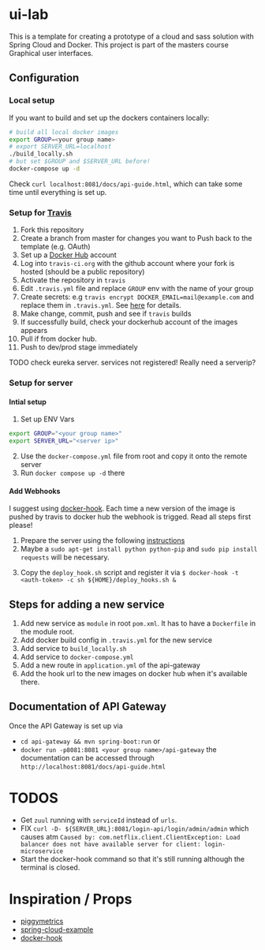 # ui-lab
This is a template for creating a prototype of a cloud and sass solution with Spring Cloud and Docker. 
This project is part of the masters course Graphical user interfaces.

## Configuration
### Local setup
If you want to build and set up the dockers containers locally:
```bash
# build all local docker images
export GROUP=<your group name>
# export SERVER_URL=localhost
./build_locally.sh
# but set $GROUP and $SERVER_URL before!
docker-compose up -d
```
Check `curl localhost:8081/docs/api-guide.html`, which can take some time
until everything is set up.

### Setup for [Travis](https://travis-ci.org)
1. Fork this repository
2. Create a branch from master for changes you want to Push back to the template (e.g. OAuth)
3. Set up a [Docker Hub](https://hub.docker.com/) account
4. Log into  `travis-ci.org` with the github account where your fork is hosted (should be a public repository)
5. Activate the repository in `travis`
6. Edit `.travis.yml` file and replace `GROUP` env with the name of your group
7. Create secrets: e.g `travis encrypt DOCKER_EMAIL=mail@example.com` and replace them in `.travis.yml`. 
 See [here](https://docs.travis-ci.com/user/environment-variables/#Encrypting-environment-variables) for details.
8. Make change, commit, push and see if `travis` builds
9. If successfully build, check your dockerhub account of the images appears
10. Pull if from docker hub.
11. Push to dev/prod stage immediately

TODO check eureka server. services not registered! Really need a serverip?

### Setup for server
#### Intial setup
1. Set up ENV Vars
```bash
export GROUP="<your group name>"
export SERVER_URL="<server ip>"
```
2. Use the `docker-compose.yml` file from root and copy it onto the remote server
3. Run `docker compose up -d` there

#### Add Webhooks
I suggest using [docker-hook](https://github.com/schickling/docker-hook). Each time
a new version of the image is pushed by travis to docker hub the webhook is
trigged. Read all steps first please!
1. Prepare the server using the following [instructions](https://github.com/schickling/docker-hook#1-prepare-your-server)
2. Maybe a `sudo apt-get install python python-pip` and `sudo pip install requests` will be necessary.
<!--2. TODO remove: -->
<!--Add a hook for each docker image `$ docker-hook -t <auth-token> -c <command>` where `<command>`-->
<!--could be `sh ./deploy.sh` with the script-->
<!--```bash-->
<!--#! /bin/bash-->

<!--IMAGE="yourname/app"-->
<!--docker ps | grep $IMAGE | awk '{print $1}' | xargs docker stop-->
<!--docker pull $IMAGE-->
<!--#docker run -p<PORT>:<PORT> -d $IMAGE-->
<!--# or-->
<!--docker compose up -d-->
<!--```-->
3. Copy the `deploy_hook.sh` script and register it via `$ docker-hook -t <auth-token> -c sh ${HOME}/deploy_hooks.sh &`

## Steps for adding a new service
1. Add new service as `module` in root `pom.xml`. It has to have a `Dockerfile` in the module root.
2. Add docker build config in `.travis.yml` for the new service
3. Add service to `build_locally.sh`
4. Add service to `docker-compose.yml`
5. Add a new route in `application.yml` of the api-gateway
6. Add the hook url to the new images on docker hub when it's available there.


## Documentation of API Gateway
Once the API Gateway is set up via 
- `cd api-gateway && mvn spring-boot:run` or 
- `docker run -p8081:8081 <your group name>/api-gateway` 
the documentation can be accessed through `http://localhost:8081/docs/api-guide.html`

# TODOS
- Get `zuul` running with `serviceId` instead of `urls`.
- FIX `curl -D- ${SERVER_URL}:8081/login-api/login/admin/admin` which causes atm 
`Caused by: com.netflix.client.ClientException: Load balancer does not have available server for client: login-microservice`
- Start the docker-hook command so that it's still running although the terminal is closed.

# Inspiration / Props
- [piggymetrics](https://github.com/sqshq/PiggyMetrics)
- [spring-cloud-example](https://github.com/kbastani/spring-cloud-microservice-example)
- [docker-hook](https://github.com/schickling/docker-hook)
